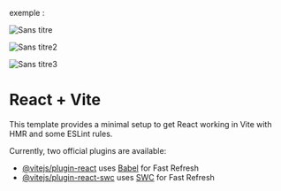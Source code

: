 exemple :

![Sans titre](https://github.com/fk-crafter/react-country-viewers/assets/127132293/83d74ad0-6d79-4f56-beb7-5334b339ed46)

![Sans titre2](https://github.com/fk-crafter/react-country-viewers/assets/127132293/a5f6ae78-d865-4cf8-b8ba-363b9ed7cbc1)

![Sans titre3](https://github.com/fk-crafter/react-country-viewers/assets/127132293/715af7bd-11e9-4002-b5c0-304f915eced8)


# React + Vite

This template provides a minimal setup to get React working in Vite with HMR and some ESLint rules.

Currently, two official plugins are available:

- [@vitejs/plugin-react](https://github.com/vitejs/vite-plugin-react/blob/main/packages/plugin-react/README.md) uses [Babel](https://babeljs.io/) for Fast Refresh
- [@vitejs/plugin-react-swc](https://github.com/vitejs/vite-plugin-react-swc) uses [SWC](https://swc.rs/) for Fast Refresh
